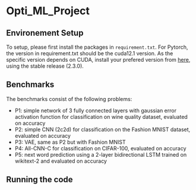 # Opti_ML_Project
## Environement Setup
To setup, please first install the packages in `requirement.txt`.
For Pytorch, the version in requirement.txt should be the cuda12.1 version.
As the specific version depends on CUDA, install your prefered version from [here](https://pytorch.org/get-started/locally/), using the stable release (2.3.0). 

## Benchmarks
The benchmarks consist of the following problems:
- P1: simple network of 3 fully connected layers with gaussian error activation function for classification on wine quality dataset, evaluated on accuracy
- P2: simple CNN (2c2d) for classification on the Fashion MNIST dataset, evaluated on accuracy
- P3: VAE, same as P2 but with Fashion MNIST
- P4: All-CNN-C for classification on CIFAR-100, evaluated on accuracy
- P5: next word prediction using a 2-layer bidirectional LSTM trained on wikitext-2 and evaluated on accuracy

## Running the code

